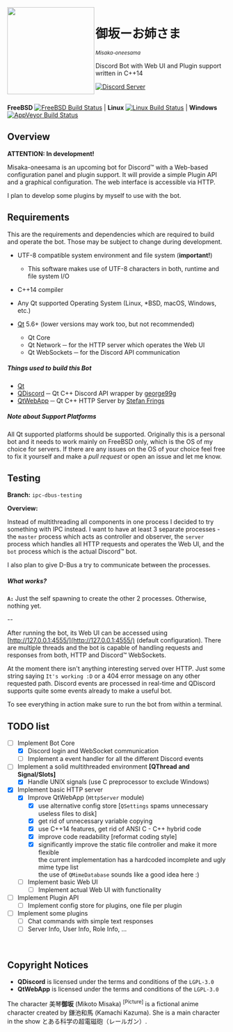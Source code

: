 <img src="https://magiruuvelvet.s-ul.eu/pics/5ANbjzVE.png" height="200" alt="" align="left">

# 御坂ーお姉さま
<sup>*Misaka-oneesama*</sup>

Discord Bot with Web UI and Plugin support written in C++14

[![Discord Server](https://discordapp.com/api/guilds/238054360637112321/embed.png)](https://discord.gg/4dpCQXv)
<br><br>

**FreeBSD** [![FreeBSD Build Status](https://jenkins.magiruuvelvet.gdn/job/misaka-oneesama/job/misaka-oneesama/job/master/badge/icon)](https://jenkins.magiruuvelvet.gdn/job/misaka-oneesama/job/misaka-oneesama/job/master/) | **Linux** [![Linux Build Status](https://travis-ci.org/misaka-oneesama/misaka-oneesama.svg?branch=master)](https://travis-ci.org/misaka-oneesama/misaka-oneesama) | **Windows** [![AppVeyor Build Status](https://ci.appveyor.com/api/projects/status/github/misaka-oneesama/misaka-oneesama?svg=true)](https://ci.appveyor.com/project/GhettoGirl/misaka-oneesama)


## Overview

**ATTENTION: In development!**

Misaka-oneesama is an upcoming bot for Discord™ with a Web-based configuration panel and plugin support. It will provide a simple Plugin API and a graphical configuration. The web interface is accessible via HTTP.

I plan to develop some plugins by myself to use with the bot.


## Requirements

This are the requirements and dependencies which are required to build and operate the bot. Those may be subject to change during development.

 - UTF-8 compatible system environment and file system (**important!**)
   - This software makes use of UTF-8 characters in both, runtime and file system I/O
 - C++14 compiler
 - Any Qt supported Operating System (Linux, \*BSD, macOS, Windows, etc.)

 - [Qt](https://www.qt.io) 5.6+ (lower versions may work too, but not recommended)
   - Qt Core
   - Qt Network ─ for the HTTP server which operates the Web UI
   - Qt WebSockets ─ for the Discord API communication


##### Things used to build this Bot

 - [Qt](https://www.qt.io)
 - [QDiscord](https://github.com/george99g/QDiscord) ─ Qt C++ Discord API wrapper by [george99g](https://github.com/george99g)
 - [QtWebApp](http://stefanfrings.de/qtwebapp/index-en.html) ─ Qt C++ HTTP Server by [Stefan Frings](http://stefanfrings.de)


##### Note about Support Platforms

All Qt supported platforms should be supported. Originally this is a personal bot and it needs to work mainly on FreeBSD only, which is the OS of my choice for servers. If there are any issues on the OS of your choice feel free to fix it yourself and make a *pull request* or open an issue and let me know.


## Testing

**Branch:** `ipc-dbus-testing`

**Overview:**

Instead of multithreading all components in one process I decided to try something with IPC instead. I want to have at least 3 separate processes - the `master` process which acts as controller and observer, the `server` process which handles all HTTP requests and operates the Web UI, and the `bot` process which is the actual Discord™ bot.

I also plan to give D-Bus a try to communicate between the processes.

##### What works?

**`A:`** Just the self spawning to create the other 2 processes. Otherwise, nothing yet.

--

After running the bot, its Web UI can be accessed using [http://127.0.0.1:4555/](http://127.0.0.1:4555/) (default configuration). There are multiple threads and the bot is capable of handling requests and responses from both, HTTP and Discord™ WebSockets.

At the moment there isn't anything interesting served over HTTP. Just some string saying `It's working :D` or a 404 error message on any other requested path. Discord events are processed in real-time and QDiscord supports quite some events already to make a useful bot.

To see everything in action make sure to run the bot from within a terminal.


## TODO list

 - [ ] Implement Bot Core
   - [x] Discord login and WebSocket communication
   - [ ] Implement a event handler for all the different Discord events
 - [ ] Implement a solid multithreaded environment **[QThread and Signal/Slots]**
   - [x] Handle UNIX signals (use C preprocessor to exclude Windows)
 - [x] Implement basic HTTP server
   - [x] Improve QtWebApp (`HttpServer` module)
     - [x] use alternative config store [`QSettings` spams unnecessary useless files to disk]
     - [x] get rid of unnecessary variable copying
     - [x] use C++14 features, get rid of ANSI C - C++ hybrid code
     - [x] improve code readability [reformat coding style]
     - [x] significantly improve the static file controller and make it more flexible <br>
           the current implementation has a hardcoded incomplete and ugly mime type list <br>
           the use of `QMimeDatabase` sounds like a good idea here :)
   - [ ] Implement basic Web UI
     - [ ] Implement actual Web UI with functionality
 - [ ] Implement Plugin API
   - [ ] Implement config store for plugins, one file per plugin
 - [ ] Implement some plugins
   - [ ] Chat commands with simple text responses
   - [ ] Server Info, User Info, Role Info, ...

<br>

## Copyright Notices

- **QDiscord** is licensed under the terms and conditions of the `LGPL-3.0`
- **QtWebApp** is licensed under the terms and conditions of the `LGPL-3.0`

The character 美琴**御坂** (Mikoto Misaka) <sup>[Picture]</sup> is a fictional anime character created by 鎌池和馬 (Kamachi Kazuma). She is a main character in the show とある科学の超電磁砲（レールガン）.
